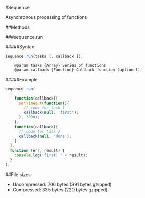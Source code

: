#Sequence

Asynchronous processing of functions

##Methods

###sequence.run

#####Syntax

```javascript
sequence.run(tasks [, callback ]);
```
		@param tasks {Array} Series of functions
		@param callback {Function} Callback function (optional)

#####Example

```javascript
sequence.run(
  [
    function(callback){
      setTimeout(function(){
        // code for task 1
        callback(null, 'first');
      }, 3000);
    },
    function(callback){
      // code for task 2
      callback(null, 'done');
    }
  ], 
  function (err, result) {
    console.log('first: ' + result); 
  }
);
```

##File sizes
* Uncompressed: 706 bytes (391 bytes gzipped)
* Compressed: 335 bytes (220 bytes gzipped)